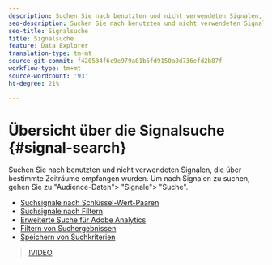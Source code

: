 ```yaml
---
description: Suchen Sie nach benutzten und nicht verwendeten Signalen, die über bestimmte Zeiträume empfangen wurden. Um nach Signalen zu suchen, gehen Sie zu "Audience-Daten"> "Signale"> "Suche".
seo-description: Suchen Sie nach benutzten und nicht verwendeten Signalen, die über bestimmte Zeiträume empfangen wurden. Um nach Signalen zu suchen, gehen Sie zu "Audience-Daten"> "Signale"> "Suche".
seo-title: Signalsuche
title: Signalsuche
feature: Data Explorer
translation-type: tm+mt
source-git-commit: f420534f6c9e979a01b5fd9150a0d736efd2b87f
workflow-type: tm+mt
source-wordcount: '93'
ht-degree: 21%

---
```



# Übersicht über die Signalsuche {#signal-search}

Suchen Sie nach benutzten und nicht verwendeten Signalen, die über bestimmte Zeiträume empfangen wurden. Um nach Signalen zu suchen, gehen Sie zu &quot;Audience-Daten&quot;> &quot;Signale&quot;> &quot;Suche&quot;.

* [Suchsignale nach Schlüssel-Wert-Paaren](/help/using/features/data-explorer/data-explorer-signals-search/data-explorer-search-pairs.md)
* [Suchsignale nach Filtern](/help/using/features/data-explorer/data-explorer-signals-search/data-explorer-search-filters.md)
* [Erweiterte Suche für Adobe Analytics](/help/using/features/data-explorer/data-explorer-signals-search/data-explorer-search-analytics.md)
* [Filtern von Suchergebnissen](/help/using/features/data-explorer/data-explorer-signals-search/data-explorer-filter-results.md)
* [Speichern von Suchkriterien](/help/using/features/data-explorer/data-explorer-signals-search/data-explorer-save-search.md)

>[!VIDEO](https://video.tv.adobe.com/v/25148/)
